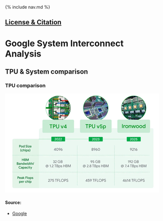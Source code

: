 {% include nav.md %}

## [License & Citation](index.md#license)

# Google System Interconnect Analysis



## TPU & System comparison

### TPU comparison


<img src="img/google_TPUv7_Inline_TPUComparison_v4.width-1000.format-webp.webp" width="600" />



#### Source:
- [Google](https://blog.google/products/google-cloud/ironwood-tpu-age-of-inference/)